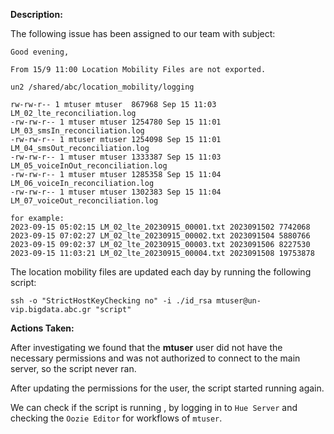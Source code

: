 <b>Description:</b>

The following issue has been assigned to our team with subject:

```
Good evening,

From 15/9 11:00 Location Mobility Files are not exported.

un2 /shared/abc/location_mobility/logging

rw-rw-r-- 1 mtuser mtuser  867968 Sep 15 11:03 LM_02_lte_reconciliation.log
-rw-rw-r-- 1 mtuser mtuser 1254780 Sep 15 11:01 LM_03_smsIn_reconciliation.log
-rw-rw-r-- 1 mtuser mtuser 1254098 Sep 15 11:01 LM_04_smsOut_reconciliation.log
-rw-rw-r-- 1 mtuser mtuser 1333387 Sep 15 11:03 LM_05_voiceInOut_reconciliation.log
-rw-rw-r-- 1 mtuser mtuser 1285358 Sep 15 11:04 LM_06_voiceIn_reconciliation.log
-rw-rw-r-- 1 mtuser mtuser 1302383 Sep 15 11:04 LM_07_voiceOut_reconciliation.log

for example:
2023-09-15 05:02:15 LM_02_lte_20230915_00001.txt 2023091502 7742068
2023-09-15 07:02:27 LM_02_lte_20230915_00002.txt 2023091504 5880766
2023-09-15 09:02:37 LM_02_lte_20230915_00003.txt 2023091506 8227530
2023-09-15 11:03:21 LM_02_lte_20230915_00004.txt 2023091508 19753878
```

The location mobility files are updated each day by running the following script:

```
ssh -o "StrictHostKeyChecking no" -i ./id_rsa mtuser@un-vip.bigdata.abc.gr "script"
```

<b>Actions Taken:</b>

After investigating we found that the **mtuser** user did not have the necessary permissions and was not authorized to connect to the main server, so the script never ran.

After updating the permissions for the user, the script started running again.

We can check if the script is running , by logging in to `Hue Server` and checking the `Oozie Editor`  for workflows of `mtuser`.
